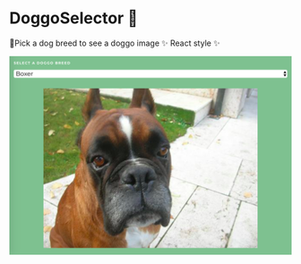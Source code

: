 # DoggoSelector :wolf:
:nail_care:Pick a dog breed to see a doggo image :sparkles: React style :sparkles: 

![](https://github.com/njons/doggoselector/blob/master/doggo_selector.png)
